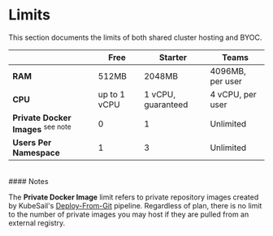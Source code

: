 # Limits

This section documents the limits of both shared cluster hosting and BYOC.

|                                               | Free         | Starter            | Teams            |
| --------------------------------------------- | ------------ | ------------------ | ---------------- |
| **RAM**                                       | 512MB        | 2048MB             | 4096MB, per user |
| **CPU**                                       | up to 1 vCPU | 1 vCPU, guaranteed | 4 vCPU, per user |
| **Private Docker Images** <sup>see note</sup> | 0            | 1                  | Unlimited        |
| **Users Per Namespace**                       | 1            | 3                  | Unlimited        |

<br>
#### Notes

The **Private Docker Image** limit refers to private repository images created by KubeSail's [Deploy-From-Git](/repo_builder/#step-3-deploy-from-github-repository) pipeline. Regardless of plan, there is no limit to the number of private images you may host if they are pulled from an external registry.

